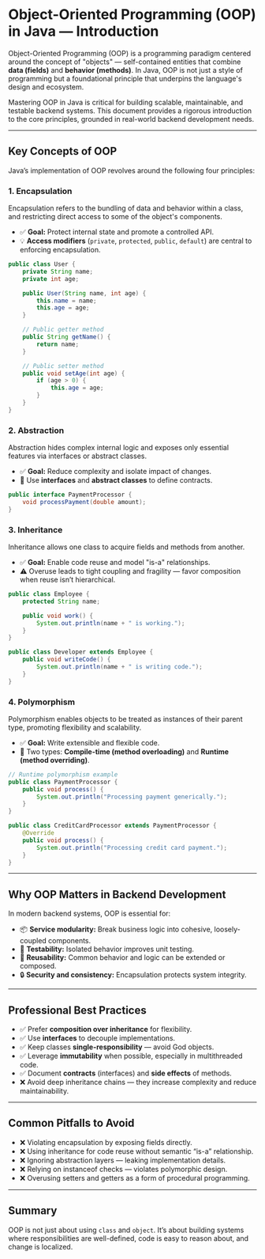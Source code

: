 # Object-Oriented Programming (OOP) in Java — Introduction

Object-Oriented Programming (OOP) is a programming paradigm centered around the concept of "objects" — self-contained entities that combine **data (fields)** and **behavior (methods)**. In Java, OOP is not just a style of programming but a foundational principle that underpins the language's design and ecosystem.

Mastering OOP in Java is critical for building scalable, maintainable, and testable backend systems. This document provides a rigorous introduction to the core principles, grounded in real-world backend development needs.

---

## Key Concepts of OOP

Java’s implementation of OOP revolves around the following four principles:

### 1. **Encapsulation**

Encapsulation refers to the bundling of data and behavior within a class, and restricting direct access to some of the object's components.

- ✅ **Goal:** Protect internal state and promote a controlled API.
- 💡 **Access modifiers** (`private`, `protected`, `public`, `default`) are central to enforcing encapsulation.

```java
public class User {
    private String name;
    private int age;

    public User(String name, int age) {
        this.name = name;
        this.age = age;
    }

    // Public getter method
    public String getName() {
        return name;
    }

    // Public setter method
    public void setAge(int age) {
        if (age > 0) {
            this.age = age;
        }
    }
}
```

### 2. **Abstraction**

Abstraction hides complex internal logic and exposes only essential features via interfaces or abstract classes.

- ✅ **Goal:** Reduce complexity and isolate impact of changes.
- 🎯 Use **interfaces** and **abstract classes** to define contracts.

```java
public interface PaymentProcessor {
    void processPayment(double amount);
}
```

### 3. **Inheritance**

Inheritance allows one class to acquire fields and methods from another.

- ✅ **Goal:** Enable code reuse and model "is-a" relationships.
- ⚠️ Overuse leads to tight coupling and fragility — favor composition when reuse isn’t hierarchical.

```java
public class Employee {
    protected String name;

    public void work() {
        System.out.println(name + " is working.");
    }
}

public class Developer extends Employee {
    public void writeCode() {
        System.out.println(name + " is writing code.");
    }
}
```

### 4. **Polymorphism**

Polymorphism enables objects to be treated as instances of their parent type, promoting flexibility and scalability.

- ✅ **Goal:** Write extensible and flexible code.
- 👥 Two types: **Compile-time (method overloading)** and **Runtime (method overriding)**.

```java
// Runtime polymorphism example
public class PaymentProcessor {
    public void process() {
        System.out.println("Processing payment generically.");
    }
}

public class CreditCardProcessor extends PaymentProcessor {
    @Override
    public void process() {
        System.out.println("Processing credit card payment.");
    }
}
```

---

## Why OOP Matters in Backend Development

In modern backend systems, OOP is essential for:

- 📦 **Service modularity:** Break business logic into cohesive, loosely-coupled components.
- 🧪 **Testability:** Isolated behavior improves unit testing.
- 🔁 **Reusability:** Common behavior and logic can be extended or composed.
- 🔒 **Security and consistency:** Encapsulation protects system integrity.

---

## Professional Best Practices

- ✅ Prefer **composition over inheritance** for flexibility.
- ✅ Use **interfaces** to decouple implementations.
- ✅ Keep classes **single-responsibility** — avoid God objects.
- ✅ Leverage **immutability** when possible, especially in multithreaded code.
- ✅ Document **contracts** (interfaces) and **side effects** of methods.
- ❌ Avoid deep inheritance chains — they increase complexity and reduce maintainability.

---

## Common Pitfalls to Avoid

- ❌ Violating encapsulation by exposing fields directly.
- ❌ Using inheritance for code reuse without semantic “is-a” relationship.
- ❌ Ignoring abstraction layers — leaking implementation details.
- ❌ Relying on instanceof checks — violates polymorphic design.
- ❌ Overusing setters and getters as a form of procedural programming.

---

## Summary

OOP is not just about using `class` and `object`. It’s about building systems where responsibilities are well-defined, code is easy to reason about, and change is localized.
